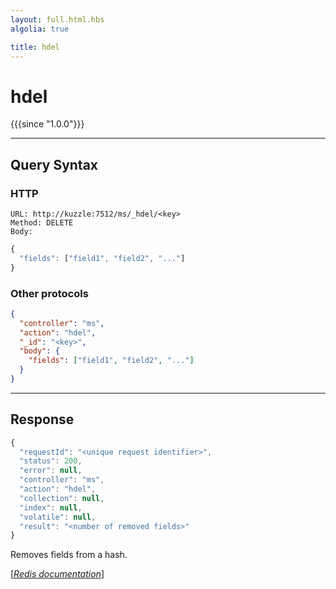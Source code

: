 ```yaml
---
layout: full.html.hbs
algolia: true

title: hdel
---
```



# hdel

{{{since "1.0.0"}}}



---

## Query Syntax

### HTTP

```http
URL: http://kuzzle:7512/ms/_hdel/<key>
Method: DELETE  
Body:
```


```js
{
  "fields": ["field1", "field2", "..."]
}
```



### Other protocols


```json
{
  "controller": "ms",
  "action": "hdel",
  "_id": "<key>",
  "body": {
    "fields": ["field1", "field2", "..."]
  }
}
```

---

## Response

```javascript
{
  "requestId": "<unique request identifier>",
  "status": 200,
  "error": null,
  "controller": "ms",
  "action": "hdel",
  "collection": null,
  "index": null,
  "volatile": null,
  "result": "<number of removed fields>"
}
```

Removes fields from a hash.

[[_Redis documentation_]](https://redis.io/commands/hdel)
